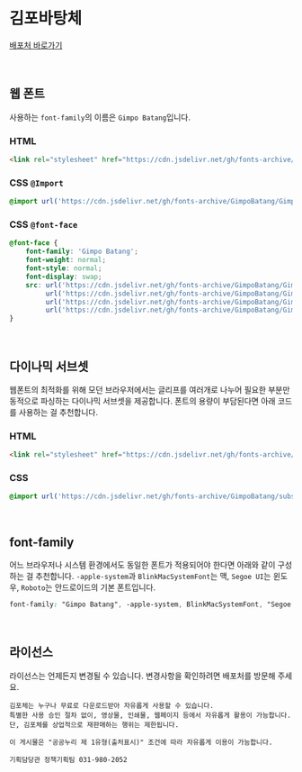 # 김포바탕체

[배포처 바로가기](https://www.gimpo.go.kr/portal/contents.do?key=6502)

&nbsp;

## 웹 폰트

사용하는 `font-family`의 이름은 `Gimpo Batang`입니다.

### HTML

```html
<link rel="stylesheet" href="https://cdn.jsdelivr.net/gh/fonts-archive/GimpoBatang/GimpoBatang.css" type="text/css"/>
```

### CSS `@Import`

```css
@import url('https://cdn.jsdelivr.net/gh/fonts-archive/GimpoBatang/GimpoBatang.css');
```

### CSS `@font-face`

```css
@font-face {
    font-family: 'Gimpo Batang';
    font-weight: normal;
    font-style: normal;
    font-display: swap;
    src: url('https://cdn.jsdelivr.net/gh/fonts-archive/GimpoBatang/GimpoBatang.woff2') format('woff2'),
         url('https://cdn.jsdelivr.net/gh/fonts-archive/GimpoBatang/GimpoBatang.woff') format('woff'),
         url('https://cdn.jsdelivr.net/gh/fonts-archive/GimpoBatang/GimpoBatang.otf') format('opentype'),
         url('https://cdn.jsdelivr.net/gh/fonts-archive/GimpoBatang/GimpoBatang.ttf') format('truetype');
}
```

&nbsp;

## 다이나믹 서브셋

웹폰트의 최적화를 위해 모던 브라우저에서는 글리프를 여러개로 나누어 필요한 부분만 동적으로 파싱하는 다이나믹 서브셋을 제공합니다. 폰트의 용량이 부담된다면 아래 코드를 사용하는 걸 추천합니다.

### HTML

```html
<link rel="stylesheet" href="https://cdn.jsdelivr.net/gh/fonts-archive/GimpoBatang/subsets/GimpoBatang-dynamic-subset.css" type="text/css"/>
```

### CSS

```css
@import url('https://cdn.jsdelivr.net/gh/fonts-archive/GimpoBatang/subsets/GimpoBatang-dynamic-subset.css');
```

&nbsp;

## font-family

어느 브라우저나 시스템 환경에서도 동일한 폰트가 적용되어야 한다면 아래와 같이 구성하는 걸 추천합니다. `-apple-system`과 `BlinkMacSystemFont`는 맥, `Segoe UI`는 윈도우, `Roboto`는 안드로이드의 기본 폰트입니다.


```css
font-family: "Gimpo Batang", -apple-system, BlinkMacSystemFont, "Segoe UI", Roboto, Oxygen, Ubuntu, Cantarell, "Open Sans", "Helvetica Neue", sans-serif;
```

&nbsp;

## 라이선스

라이선스는 언제든지 변경될 수 있습니다. 변경사항을 확인하려면 배포처를 방문해 주세요.

```
김포체는 누구나 무료로 다운로드받아 자유롭게 사용할 수 있습니다. 
특별한 사용 승인 절차 없이, 영상물, 인쇄물, 웹페이지 등에서 자유롭게 활용이 가능합니다. 
단, 김포체를 상업적으로 재판매하는 행위는 제한됩니다. 
 
이 게시물은 "공공누리 제 1유형(출처표시)" 조건에 따라 자유롭게 이용이 가능합니다. 
 
기획담당관 정책기획팀 031-980-2052
```

